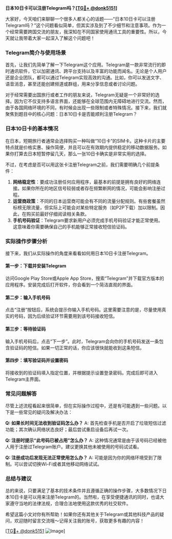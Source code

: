 **日本10日卡可以注册Telegram吗？[[TG💪+ @donk5151](https://t.me/s/donk5151)]**

大家好，今天咱们来聊聊一个很多人都关心的话题——“日本10日卡可以注册Telegram吗？”这个问题看似简单，但其实涉及到了不少细节和注意事项。作为一个经常需要跨国交流的朋友，我深知在不同国家使用通讯工具的重要性。所以，今天就让我带着大家一起深入了解这个问题吧！

### Telegram简介与使用场景

首先，让我们先简单了解一下Telegram这个应用。Telegram是一款非常流行的即时通讯软件，它以加密通讯、跨平台支持以及丰富的功能而闻名。无论是个人用户还是企业团队，都可以通过Telegram实现高效的沟通。比如，你可以发送文字、语音消息，甚至还能创建频道或群组，用来分享信息或者讨论问题。

对于经常需要出国旅行或者工作的朋友来说，Telegram无疑是一个非常好的选择。因为它不仅支持多语言界面，还能够在全球范围内无障碍地进行交流。然而，由于各国网络环境的不同，有时候会出现一些限制或者特殊情况。接下来，我们就聚焦到题目中的核心问题：日本10日卡是否能顺利注册Telegram？

### 日本10日卡的基本情况

在日本，短期旅行者通常会选择购买一种叫做“10日卡”的SIM卡。这种卡片的主要特点就是价格实惠、操作简便，并且可以在有效期内提供稳定的移动数据服务。如果你打算去日本短暂停留几天，那么一张10日卡确实是非常实用的选择。

不过，在考虑是否可以用这张卡注册Telegram之前，我们需要明确几个前提条件：

1. **网络稳定性**：要成功注册任何应用程序，最基本的前提是拥有良好的网络连接。如果你所在的地区信号较弱或者存在频繁断网的情况，可能会影响注册过程。
2. **运营商政策**：不同的日本运营商可能会有不同的流量分配规则。有些套餐虽然标榜无限流量，但实际上可能会对某些特定服务（如P2P下载）加以限制。因此，在购买前最好仔细阅读相关条款。
3. **手机号码验证**：Telegram要求新用户必须完成手机号码验证才能正常使用。这意味着你需要确保自己的手机能够正常接收短信验证码。

### 实际操作步骤分析

接下来，我们从实际操作的角度来看看如何用日本10日卡注册Telegram。

#### 第一步：下载并安装Telegram
访问Google Play Store或Apple App Store，搜索“Telegram”并下载官方版本的应用程序。安装完成后打开软件，你会看到一个简洁直观的界面。

#### 第二步：输入手机号码
点击“注册”按钮后，系统会提示你输入手机号码。这里需要注意的是，尽量使用真实的号码，因为后续验证环节需要用到该号码接收短信。

#### 第三步：等待验证码
输入手机号码后，点击“下一步”。此时，Telegram会向你的手机号码发送一条包含验证码的短信。如果一切正常的话，你应该很快就能收到这条短信。

#### 第四步：填写验证码并设置密码
将接收到的验证码填入指定位置，并根据提示设置登录密码。完成后即可进入Telegram主界面。

### 常见问题解答

尽管上述流程看起来很简单，但在实际操作过程中，还是有可能遇到一些问题。以下是一些常见的疑问及解决办法：

**Q: 如果长时间无法收到验证码怎么办？**
A: 首先检查手机是否开启了垃圾短信过滤功能；其次确认网络状态良好；最后尝试重启设备后再试一次。

**Q: 注册时提示“此号码已被占用”怎么办？**
A: 这种情况通常是由于该号码已经被他人用于注册过Telegram账户。建议更换其他未被使用的号码试试看。

**Q: 注册成功后发现无法正常使用怎么办？**
A: 可能是因为你的网络环境受到了限制。可以尝试切换Wi-Fi或者其他移动网络试试。

### 总结与建议

总的来说，只要满足了基本的技术条件并且遵循正确的操作步骤，大多数情况下日本10日卡是可以用来注册Telegram的。当然啦，在享受便捷通讯的同时，也请大家遵守当地的法律法规，合理合法地使用这款优秀的社交软件。

希望这篇小文对你有所帮助！如果你还有其他关于Telegram或其他科技产品的疑问，欢迎随时留言交流哦～记得关注我的账号，获取更多有趣的内容！

[[TG💪+ @donk5151](https://t.me/s/donk5151) ![Image](https://i.postimg.cc/rwNCRYN7/Snipaste-2025-04-30-17-27-05.png)]